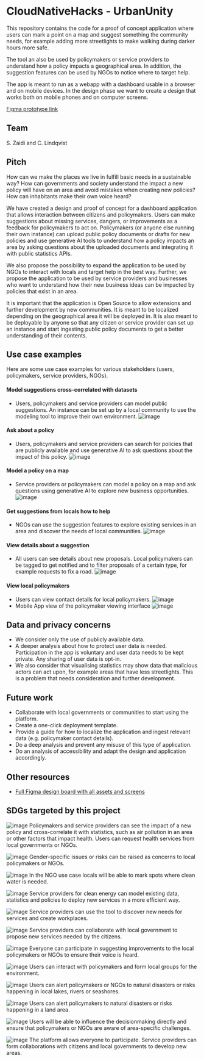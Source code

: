 # CloudNativeHacks - UrbanUnity
This repository contains the code for a proof of concept application where users can mark a point on a map and suggest something the community needs, for example adding more streetlights to make walking during darker hours more safe.

The tool an also be used by policymakers or service providers to understand how a policy impacts a geographical area. In addition, the suggestion features can be used by NGOs to notice where to target help.

The app is meant to run as a webapp with a dashboard usable in a browser and on mobile devices. In the design phase we want to create a design that works both on mobile phones and on computer screens.

[Figma prototype link](https://www.figma.com/proto/cdVboZ27CTvocSOmNRcm0i/cloudnativehacks?type=design&node-id=9-126&t=A2TJIiOLCg8KP0yR-1&scaling=scale-down&page-id=0%3A1&starting-point-node-id=5%3A7&show-proto-sidebar=1&mode=design)

## Team
S. Zaidi and C. Lindqvist

## Pitch
How can we make the places we live in fulfill basic needs in a sustainable way? How can governments and society understand the impact a new policy will have on an area and avoid mistakes when creating new policies? How can inhabitants make their own voice heard?

We have created a design and proof of concept for a dashboard application that allows interaction between citizens and policymakers. Users can make suggestions about missing services, dangers, or improvements as a feedback for policymakers to act on. Policymakers (or anyone else running their own instance) can upload public policy documents or drafts for new policies and use generative AI tools to understand how a policy impacts an area by asking questions about the uploaded documents and integrating it with public statistics APIs.

We also propose the possibility to expand the application to be used by NGOs to interact with locals and target help in the best way. Further, we propose the application to be used by service providers and businesses who want to understand how their new business ideas can be impacted by policies that exist in an area.

It is important that the application is Open Source to allow extensions and further development by new communities. It is meant to be localized depending on the geographical area it will be deployed in. It is also meant to be deployable by anyone so that any citizen or service provider can set up an instance and start ingesting public policy documents to get a better understanding of their contents.

## Use case examples
Here are some use case examples for various stakeholders (users, policymakers, service providers, NGOs).
#### Model suggestions cross-correlated with datasets
- Users, policymakers and service providers can model public suggestions. An instance can be set up by a local community to use the modeling tool to improve their own environment.
![image](img/show-suggestions.png)

#### Ask about a policy
- Users, policymakers and service providers can search for policies that are publicly available and use generative AI to ask questions about the impact of this policy.
![image](img/ask-policy.png)

#### Model a policy on a map
- Service providers or policymakers can model a policy on a map and ask questions using generative AI to explore new business opportunities.
![image](img/sp-model-policy.png)

#### Get suggestions from locals how to help
- NGOs can use the suggestion features to explore existing services in an area and discover the needs of local communities.
![image](img/ngo-dashboard.png)

#### View details about a suggestion
- All users can see details about new proposals. Local policymakers can be tagged to get notified and to filter proposals of a certain type, for example requests to fix a road.
![image](img/login-suggest-park.gif)

#### View local policymakers
- Users can view contact details for local policymakers.
![image](img/contact-policymaker.png)
- Mobile App view of the policymaker viewing interface
![image](img/show-local-policymakers.gif)


## Data and privacy concerns
- We consider only the use of publicly available data.
- A deeper analysis about how to protect user data is needed. Participation in the app is voluntary and user data needs to be kept private. Any sharing of user data is opt-in.
- We also consider that visualising statistics may show data that malicious actors can act upon, for example areas that have less streetlights. This is a problem that needs consideration and further development.

## Future work
- Collaborate with local governments or communities to start using the platform.
- Create a one-click deployment template.
- Provide a guide for how to localize the application and ingest relevant data (e.g. policymaker contact details).
- Do a deep analysis and prevent any misuse of this type of application.
- Do an analysis of accessibility and adapt the design and application accordingly.

## Other resources
- [Full Figma design board with all assets and screens](https://www.figma.com/file/cdVboZ27CTvocSOmNRcm0i/cloudnativehacks?type=design&node-id=0%3A1&mode=design&t=SWLZ1In60ZotbQ9Y-1)

## SDGs targeted by this project
![image](img/sdg/E-WEB-Goal-03.png) Policymakers and service providers can see the impact of a new policy and cross-correlate it with statistics, such as air pollution in an area or other factors that impact health. Users can request health services from local governments or NGOs.

![image](img/sdg/E-WEB-Goal-05.png) 
Gender-specific issues or risks can be raised as concerns to local policymakers or NGOs.

![image](img/sdg/E-WEB-Goal-06.png)
In the NGO use case locals will be able to mark spots where clean water is needed.

![image](img/sdg/E-WEB-Goal-07.png)
Service providers for clean energy can model existing data, statistics and policies to deploy new services in a more efficient way.

![image](img/sdg/E-WEB-Goal-08.png)
Service providers can use the tool to discover new needs for services and create workplaces.

![image](img/sdg/E-WEB-Goal-09.png)
Service providers can collaborate with local government to propose new services needed by the citizens.

![image](img/sdg/E-WEB-Goal-10.png)
Everyone can participate in suggesting improvements to the local policymakers or NGOs to ensure their voice is heard.

![image](img/sdg/E-WEB-Goal-13.png)
Users can interact with policymakers and form local groups for the environment.

![image](img/sdg/E-WEB-Goal-14.png)
Users can alert policymakers or NGOs to natural disasters or risks happening in local lakes, rivers or seashores.

![image](img/sdg/E-WEB-Goal-15.png)
Users can alert policymakers to natural disasters or risks happening in a land area.

![image](img/sdg/E-WEB-Goal-16.png)
Users will be able to influence the decisionmaking directly and ensure that policymakers or NGOs are aware of area-specific challenges.

![image](img/sdg/E-WEB-Goal-17.png) 
The platform allows everyone to participate. Service providers can form collaborations with citizens and local governments to develop new areas.




